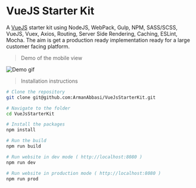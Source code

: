 # VueJS Starter Kit

A <a href="https://vuejs.org/">VueJS</a> starter kit using NodeJS, WebPack, Gulp, NPM, SASS/SCSS, VueJS, Vuex, Axios, Routing, Server Side Rendering, Caching, ESLint, Mocha. The aim is get a production ready implementation ready for a large customer facing platform.

>Demo of the mobile view

![Demo gif](https://github.com/ArmanAbbasi/VueJsStarterKit/blob/master/demo.gif)

>Installation instructions

``` bash
# Clone the repository
git clone git@github.com:ArmanAbbasi/VueJsStarterKit.git

# Navigate to the folder
cd VueJsStarterKit

# Install the packages
npm install

# Run the build
npm run build

# Run website in dev mode ( http://localhost:8080 )
npm run dev

# Run website in production mode ( http://localhost:8080 )
npm run prod
```
